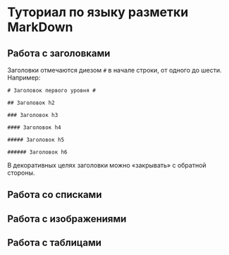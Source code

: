 # Туториал по языку разметки MarkDown

## Работа с заголовками

Заголовки отмечаются диезом `#` в начале строки, от
одного до шести. Например:

```
# Заголовок первого уровня #

## Заголовок h2

### Заголовок h3

#### Заголовок h4

##### Заголовок h5

###### Заголовок h6
```
В декоративных целях заголовки можно «закрывать» с
обратной стороны.




## Работа со списками

## Работа с изображениями

## Работа с таблицами



